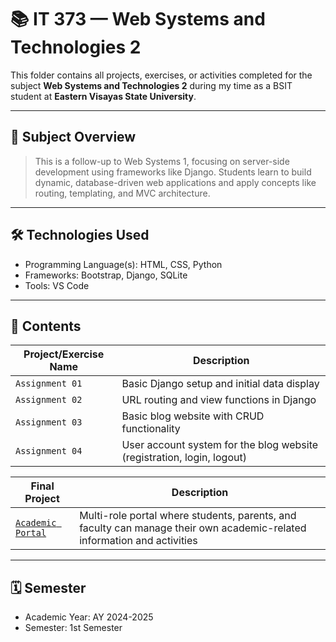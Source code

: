 # 📚 IT 373 — Web Systems and Technologies 2

This folder contains all projects, exercises, or activities completed for the subject **Web Systems and Technologies 2** during my time as a BSIT student at **Eastern Visayas State University**.

---

## 🧠 Subject Overview

> This is a follow-up to Web Systems 1, focusing on server-side development using frameworks like Django. Students learn to build dynamic, database-driven web applications and apply concepts like routing, templating, and MVC architecture.

---

## 🛠️ Technologies Used

- Programming Language(s): HTML, CSS, Python
- Frameworks: Bootstrap, Django, SQLite
- Tools: VS Code

---

## 📂 Contents

| Project/Exercise Name        | Description                                               |
|-----------------------------|-----------------------------------------------------------|
| `Assignment 01`             | Basic Django setup and initial data display               |
| `Assignment 02`             | URL routing and view functions in Django                  |
| `Assignment 03`             | Basic blog website with CRUD functionality                |
| `Assignment 04`             | User account system for the blog website (registration, login, logout) |

| **Final Project**           | **Description**                                           |
|-----------------------------|-----------------------------------------------------------|
| [`Academic Portal`](https://github.com/mikeygelooooo/Academic-Portal)           | Multi-role portal where students, parents, and faculty can manage their own academic-related information and activities |

---

## 🗓️ Semester

- Academic Year: AY 2024-2025  
- Semester: 1st Semester
